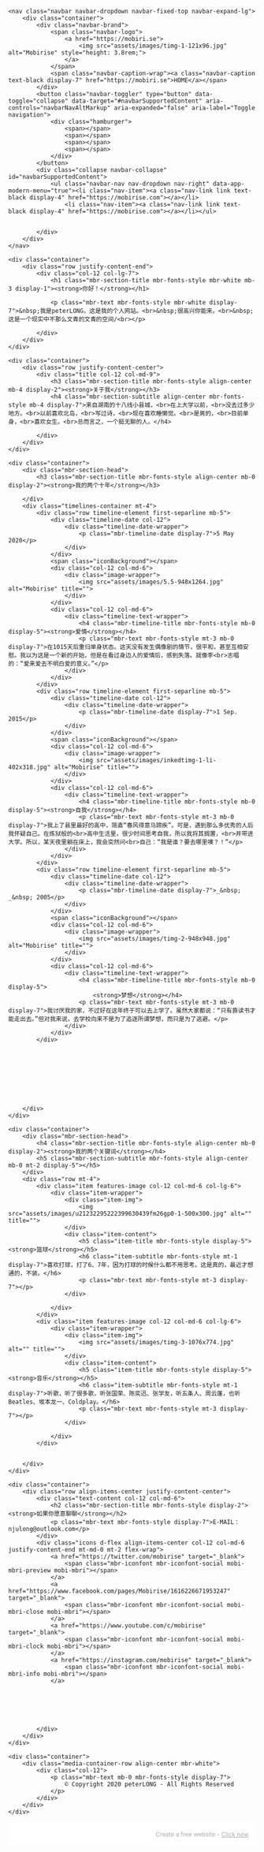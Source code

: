 <!DOCTYPE html>
<html  >
<head>
  <!-- Site made with Mobirise Website Builder v5.2.0, https://mobirise.com -->
  <meta charset="UTF-8">
  <meta http-equiv="X-UA-Compatible" content="IE=edge">
  <meta name="generator" content="Mobirise v5.2.0, mobirise.com">
  <meta name="viewport" content="width=device-width, initial-scale=1, minimum-scale=1">
  <link rel="shortcut icon" href="assets/images/timg-1-121x96.jpg" type="image/x-icon">
  <meta name="description" content="">
  
  
  <title>Home</title>
  <link rel="stylesheet" href="assets/web/assets/mobirise-icons2/mobirise2.css">
  <link rel="stylesheet" href="assets/tether/tether.min.css">
  <link rel="stylesheet" href="assets/bootstrap/css/bootstrap.min.css">
  <link rel="stylesheet" href="assets/bootstrap/css/bootstrap-grid.min.css">
  <link rel="stylesheet" href="assets/bootstrap/css/bootstrap-reboot.min.css">
  <link rel="stylesheet" href="assets/socicon/css/styles.css">
  <link rel="stylesheet" href="assets/dropdown/css/style.css">
  <link rel="stylesheet" href="assets/theme/css/style.css">
  <link rel="preload" as="style" href="assets/mobirise/css/mbr-additional.css"><link rel="stylesheet" href="assets/mobirise/css/mbr-additional.css" type="text/css">
  
  
  
  
</head>
<body>
  
  <section class="menu cid-s48OLK6784" once="menu" id="menu1-h">
    
    <nav class="navbar navbar-dropdown navbar-fixed-top navbar-expand-lg">
        <div class="container">
            <div class="navbar-brand">
                <span class="navbar-logo">
                    <a href="https://mobiri.se">
                        <img src="assets/images/timg-1-121x96.jpg" alt="Mobirise" style="height: 3.8rem;">
                    </a>
                </span>
                <span class="navbar-caption-wrap"><a class="navbar-caption text-black display-7" href="https://mobiri.se">HOME</a></span>
            </div>
            <button class="navbar-toggler" type="button" data-toggle="collapse" data-target="#navbarSupportedContent" aria-controls="navbarNavAltMarkup" aria-expanded="false" aria-label="Toggle navigation">
                <div class="hamburger">
                    <span></span>
                    <span></span>
                    <span></span>
                    <span></span>
                </div>
            </button>
            <div class="collapse navbar-collapse" id="navbarSupportedContent">
                <ul class="navbar-nav nav-dropdown nav-right" data-app-modern-menu="true"><li class="nav-item"><a class="nav-link link text-black display-4" href="https://mobirise.com"></a></li>
                    <li class="nav-item"><a class="nav-link link text-black display-4" href="https://mobirise.com"></a></li></ul>
                
                
            </div>
        </div>
    </nav>

</section>

<section class="header5 cid-shD5hVo8wJ mbr-fullscreen" id="header5-p">

    

    

    <div class="container">
        <div class="row justify-content-end">
            <div class="col-12 col-lg-7">
                <h1 class="mbr-section-title mbr-fonts-style mbr-white mb-3 display-1"><strong>你好！</strong></h1>
                
                <p class="mbr-text mbr-fonts-style mbr-white display-7">&nbsp;我是peterLONG，这是我的个人网站。<br>&nbsp;很高兴你能来。<br>&nbsp;这是一个现实中不那么文青的文青的空间/<br></p>
                
            </div>
        </div>
    </div>
</section>

<section class="content1 cid-s48udlf8KU" id="content1-8">
    
    <div class="container">
        <div class="row justify-content-center">
            <div class="title col-12 col-md-9">
                <h3 class="mbr-section-title mbr-fonts-style align-center mb-4 display-2"><strong>关于我</strong></h3>
                <h4 class="mbr-section-subtitle align-center mbr-fonts-style mb-4 display-7">来自湖南的十八线小县城，<br>在上大学以前，<br>没去过多少地方。<br>以前喜欢北岛，<br>写过诗，<br>现在喜欢睡懒觉。<br>是男的，<br>目前单身，<br>喜欢女生。<br>总而言之，一个挺无聊的人。</h4>
                
            </div>
        </div>
    </div>
</section>

<section class="timeline3 cid-shD8LLO4RS" id="timeline3-q">
    
    
    <div class="container">
        <div class="mbr-section-head">
            <h3 class="mbr-section-title mbr-fonts-style align-center mb-0 display-2"><strong>我的两个十年</strong></h3>
            
        </div>
        <div class="timelines-container mt-4">
            <div class="row timeline-element first-separline mb-5">
                <div class="timeline-date col-12">
                    <div class="timeline-date-wrapper">
                        <p class="mbr-timeline-date display-7">5 May 2020</p>
                    </div>
                </div>
                <span class="iconBackground"></span>
                <div class="col-12 col-md-6">
                    <div class="image-wrapper">
                        <img src="assets/images/5.5-948x1264.jpg" alt="Mobirise" title="">
                    </div>
                </div>
                <div class="col-12 col-md-6">
                    <div class="timeline-text-wrapper">
                        <h4 class="mbr-timeline-title mbr-fonts-style mb-0 display-5"><strong>爱情</strong></h4>
                        <p class="mbr-text mbr-fonts-style mt-3 mb-0 display-7">在1015天后重归单身状态。这天没有发生偶像剧的情节，很平和，甚至互相安慰。我以为这是一个新的开始，但是在看过身边人的爱情后，感到失落。就像李<br>志唱的：“爱来爱去不明白爱的意义。”</p>
                    </div>
                </div>
            </div>
            <div class="row timeline-element first-separline mb-5">
                <div class="timeline-date col-12">
                    <div class="timeline-date-wrapper">
                        <p class="mbr-timeline-date display-7">1 Sep. 2015</p>
                    </div>
                </div>
                <span class="iconBackground"></span>
                <div class="col-12 col-md-6">
                    <div class="image-wrapper">
                        <img src="assets/images/inkedtimg-1-li-402x318.jpg" alt="Mobirise" title="">
                    </div>
                </div>
                <div class="col-12 col-md-6">
                    <div class="timeline-text-wrapper">
                        <h4 class="mbr-timeline-title mbr-fonts-style mb-0 display-5"><strong>自我</strong></h4>
                        <p class="mbr-text mbr-fonts-style mt-3 mb-0 display-7">我上了县里最好的高中，简直“春风得意马蹄疾”。可是，遇到那么多优秀的人后我怀疑自己。在炼狱般的<br>高中生活里，很少时间思考自我，所以我将其搁置，<br>并带进大学。所以，某天夜里躺在床上，我会突然问<br>自己：“我是谁？要去哪里噢？！”</p>
                    </div>
                </div>
            </div>
            <div class="row timeline-element first-separline mb-5">
                <div class="timeline-date col-12">
                    <div class="timeline-date-wrapper">
                        <p class="mbr-timeline-date display-7">_&nbsp; _&nbsp; 2005</p>
                    </div>
                </div>
                <span class="iconBackground"></span>
                <div class="col-12 col-md-6">
                    <div class="image-wrapper">
                        <img src="assets/images/timg-2-948x948.jpg" alt="Mobirise" title="">
                    </div>
                </div>
                <div class="col-12 col-md-6">
                    <div class="timeline-text-wrapper">
                        <h4 class="mbr-timeline-title mbr-fonts-style mb-0 display-5">
                            <strong>梦想</strong></h4>
                        <p class="mbr-text mbr-fonts-style mt-3 mb-0 display-7">我讨厌我的家，不过好在这年终于可以去上学了。虽然大家都说：“只有靠读书才能走出去。”但对我来说，去学校向来不是为了追逐所谓梦想，而只是为了逃避。</p>
                    </div>
                </div>
            </div>
            
            
            
            
            
            
            
            
            
        </div>
    </div>
</section>

<section class="content1 cid-shDjiyeL90" id="content1-u">
    
    
    <div class="container">
        <div class="mbr-section-head">
            <h4 class="mbr-section-title mbr-fonts-style align-center mb-0 display-2"><strong>我的两个关键词</strong></h4>
            <h5 class="mbr-section-subtitle mbr-fonts-style align-center mb-0 mt-2 display-5"></h5>
        </div>
        <div class="row mt-4">
            <div class="item features-image сol-12 col-md-6 col-lg-6">
                <div class="item-wrapper">
                    <div class="item-img">
                        <img src="assets/images/u21232295222399630439fm26gp0-1-500x300.jpg" alt="" title="">
                    </div>
                    <div class="item-content">
                        <h5 class="item-title mbr-fonts-style display-5"><strong>篮球</strong></h5>
                        <h6 class="item-subtitle mbr-fonts-style mt-1 display-7">喜欢打球，打了6、7年，因为打球的时候什么都不用思考。这是真的，最近才想通的，不装。</h6>
                        <p class="mbr-text mbr-fonts-style mt-3 display-7"></p>
                    </div>
                    
                </div>
            </div>
            <div class="item features-image сol-12 col-md-6 col-lg-6">
                <div class="item-wrapper">
                    <div class="item-img">
                        <img src="assets/images/timg-3-1076x774.jpg" alt="" title="">
                    </div>
                    <div class="item-content">
                        <h5 class="item-title mbr-fonts-style display-5"><strong>音乐</strong></h5>
                        <h6 class="item-subtitle mbr-fonts-style mt-1 display-7">听歌，听了很多歌，听张国荣、陈奕迅、张学友，听五条人、周云蓬，也听Beatles、坂本龙一、Coldplay。</h6>
                        <p class="mbr-text mbr-fonts-style mt-3 display-7"></p>
                    </div>
                    
                </div>
            </div>


        </div>
    </div>
</section>

<section class="contacts4 cid-shDme5Enbw" id="contacts4-v">

    

    

    <div class="container">
        <div class="row align-items-center justify-content-center">
            <div class="text-content col-12 col-md-6">
                <h2 class="mbr-section-title mbr-fonts-style display-2"><strong>如果你愿意聊聊</strong></h2>
                <p class="mbr-text mbr-fonts-style display-7">E-MAIL：njulong@outlook.com</p>
            </div>
            <div class="icons d-flex align-items-center col-12 col-md-6 justify-content-end mt-md-0 mt-2 flex-wrap">
                <a href="https://twitter.com/mobirise" target="_blank">
                    <span class="mbr-iconfont mbr-iconfont-social mobi-mbri-preview mobi-mbri"></span>
                </a>
                <a href="https://www.facebook.com/pages/Mobirise/1616226671953247" target="_blank">
                    <span class="mbr-iconfont mbr-iconfont-social mobi-mbri-close mobi-mbri"></span>
                </a>
                <a href="https://www.youtube.com/c/mobirise" target="_blank">
                    <span class="mbr-iconfont mbr-iconfont-social mobi-mbri-clock mobi-mbri"></span>
                </a>
                <a href="https://instagram.com/mobirise" target="_blank">
                    <span class="mbr-iconfont mbr-iconfont-social mobi-mbri-info mobi-mbri"></span>
                </a>
                
                
                
                
                
                
            </div>
        </div>
    </div>
    
</section>

<section class="footer7 cid-shDic2mNFt" once="footers" id="footer7-r">

    

    

    <div class="container">
        <div class="media-container-row align-center mbr-white">
            <div class="col-12">
                <p class="mbr-text mb-0 mbr-fonts-style display-7">
                    © Copyright 2020 peterLONG - All Rights Reserved
                </p>
            </div>
        </div>
    </div>
</section><section style="background-color: #fff; font-family: -apple-system, BlinkMacSystemFont, 'Segoe UI', 'Roboto', 'Helvetica Neue', Arial, sans-serif; color:#aaa; font-size:12px; padding: 0; align-items: center; display: flex;"><a href="https://mobirise.site/z" style="flex: 1 1; height: 3rem; padding-left: 1rem;"></a><p style="flex: 0 0 auto; margin:0; padding-right:1rem;">Create a free website - <a href="https://mobirise.site/w" style="color:#aaa;">Click now</a></p></section><script src="assets/web/assets/jquery/jquery.min.js"></script>  <script src="assets/popper/popper.min.js"></script>  <script src="assets/tether/tether.min.js"></script>  <script src="assets/bootstrap/js/bootstrap.min.js"></script>  <script src="assets/smoothscroll/smooth-scroll.js"></script>  <script src="assets/sociallikes/social-likes.js"></script>  <script src="assets/dropdown/js/nav-dropdown.js"></script>  <script src="assets/dropdown/js/navbar-dropdown.js"></script>  <script src="assets/touchswipe/jquery.touch-swipe.min.js"></script>  <script src="assets/theme/js/script.js"></script>  
  
  
</body>
</html>

